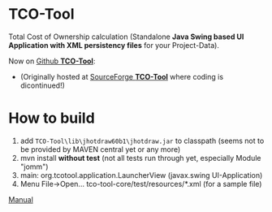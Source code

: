 # TCO-Tool

Total Cost of Ownership calculation (Standalone **Java Swing based UI Application with XML persistency files** for your Project-Data).

Now on [Github **TCO-Tool**](https://github.com/phirzel/TCO-Tool):

* (Originally hosted at [SourceForge **TCO-Tool**](https://sourceforge.net/projects/tcotool/) where coding is dicontinued!)

# How to build
1. add `TCO-Tool\lib\jhotdraw60b1\jhotdraw.jar` to classpath (seems not to be provided by MAVEN central yet or any more)
2. mvn install **without test** (not all tests run through yet, especially Module "jomm")
3. main: org.tcotool.application.LauncherView (javax.swing UI-Application)
4. Menu File->Open... tco-tool-core/test/resources/*.xml (for a sample file)

[Manual](./tco-tool-core/src/main/resources/manual/UserManual.md)